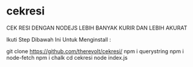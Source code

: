 # cekresi
CEK RESI DENGAN NODEJS
LEBIH BANYAK KURIR DAN LEBIH AKURAT


Ikuti Step Dibawah Ini Untuk Menginstall :

git clone https://github.com/therevolt/cekresi/
npm i querystring
npm i node-fetch
npm i chalk
cd cekresi
node index.js
